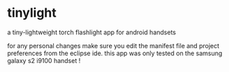 tinylight
=========

a tiny-lightweight torch flashlight app for android handsets

for any personal changes make sure you edit the manifest file and project preferences from the eclipse ide.
this app was only tested on the samsung galaxy s2 i9100 handset !
